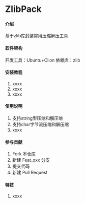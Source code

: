 # ZlibPack

#### 介绍
基于zlib库封装常用压缩解压工具

#### 软件架构
开发工具：Ubuntu+Clion
依赖库：zlib

#### 安装教程

1.  xxxx
2.  xxxx
3.  xxxx

#### 使用说明

1.  支持string型压缩和解压缩
2.  支持char字节流压缩和解压缩
3.  xxxx

#### 参与贡献

1.  Fork 本仓库
2.  新建 Feat_xxx 分支
3.  提交代码
4.  新建 Pull Request


#### 特技

1.   xxxx